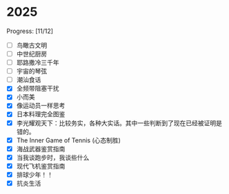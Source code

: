 # 2025

Progress: [11/12]

- [ ] 鸟瞰古文明
- [ ] 中世纪厨房
- [ ] 耶路撒冷三千年
- [ ] 宇宙的琴弦
- [ ] 潮汕食话
- [x] 全频带阻塞干扰
- [x] 小而美
- [x] 像运动员一样思考
- [x] 日本料理完全图鉴
- [x] 李光耀观天下：比较务实，各种大实话。其中一些判断到了现在已经被证明是错的。
- [x] The Inner Game of Tennis (心态制胜)
- [x] 海战武器鉴赏指南
- [x] 当我谈跑步时，我谈些什么
- [x] 现代飞机鉴赏指南
- [x] 排球少年！！
- [x] 抗炎生活
